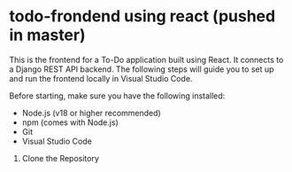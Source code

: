 # todo-frondend using react (pushed in master)
This is the frontend for a To-Do application built using React. It connects to a Django REST API backend. The following steps will guide you to set up and run the frontend locally in Visual Studio Code.

Before starting, make sure you have the following installed:

- Node.js (v18 or higher recommended)
- npm (comes with Node.js)
- Git
- Visual Studio Code

1. Clone the Repository

